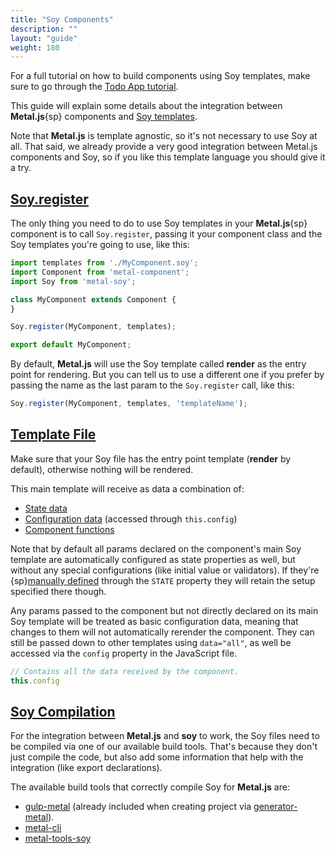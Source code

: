 ```yaml
---
title: "Soy Components"
description: ""
layout: "guide"
weight: 180
---
```


<article>

For a full tutorial on how to build components using Soy templates, make sure
to go through the [Todo App tutorial](/docs/tutorials/tutorial-todo-soy/before-we-start.html).

This guide will explain some details about the integration between **Metal.js**{sp}
components and [Soy templates](http://developers.google.com/closure/templates/).

Note that **Metal.js** is template agnostic, so it's not necessary to use Soy
at all. That said, we already provide a very good integration between Metal.js
components and Soy, so if you like this template language you should give it a
try.

</article>

<article id="soy_register">

## [Soy.register](#soy_register)

The only thing you need to do to use Soy templates in your **Metal.js**{sp}
component is to call `Soy.register`, passing it your component class and the
Soy templates you're going to use, like this:

```javascript
import templates from './MyComponent.soy';
import Component from 'metal-component';
import Soy from 'metal-soy';

class MyComponent extends Component {
}

Soy.register(MyComponent, templates);

export default MyComponent;
```

By default, **Metal.js** will use the Soy template called **render** as the
entry point for rendering. But you can tell us to use a different one if you
prefer by passing the name as the last param to the `Soy.register` call, like
this:

```javascript
Soy.register(MyComponent, templates, 'templateName');
```

</article>

<article id="template_file">

## [Template File](#template_file)

Make sure that your Soy file has the entry point template (**render** by
default), otherwise nothing will be rendered.

This main template will receive as data a combination of:

- [State data](/docs/guides/state.html)
- [Configuration data](/docs/guides/state.html#configuring_state) (accessed through `this.config`)
- [Component functions](/docs/guides/inline-events.html#inline_listeners_via_function_reference)

Note that by default all params declared on the component's main Soy template
are automatically configured as state properties as well, but without any
special configurations (like initial value or validators). If they're
{sp}[manually defined](/docs/guides/state.html) through the `STATE` property
they will retain the setup specified there though.

Any params passed to the component but not directly declared on its main Soy
template will be treated as basic configuration data, meaning that changes to
them will not automatically rerender the component. They can still be passed
down to other templates using `data="all"`, as well be accessed via the
`config` property in the JavaScript file.

```javascript
// Contains all the data received by the component.
this.config
```

</article>

<article id="soy_compilation">

## [Soy Compilation](#soy_compilation)

For the integration between **Metal.js** and **soy** to work, the Soy files
need to be compiled via one of our available build tools. That's because they
don't just compile the code, but also add some information that help with the
integration (like export declarations).

The available build tools that correctly compile Soy for **Metal.js** are:

- [gulp-metal](http://npmjs.com/package/gulp-metal) (already included when creating project via [generator-metal](/docs/guides/yeoman-generator.html)).
- [metal-cli](http://npmjs.com/package/metal-cli)
- [metal-tools-soy](http://npmjs.com/package/metal-tools-soy)

</article>